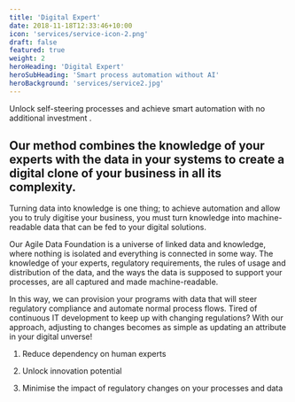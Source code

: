 ```yaml
---
title: 'Digital Expert'
date: 2018-11-18T12:33:46+10:00
icon: 'services/service-icon-2.png'
draft: false
featured: true
weight: 2
heroHeading: 'Digital Expert'
heroSubHeading: 'Smart process automation without AI'
heroBackground: 'services/service2.jpg'
---
```


Unlock self-steering processes and achieve smart automation with no additional investment .


## Our method combines the knowledge of your experts with the data in your systems to create a digital clone of your business in all its complexity.

Turning data into knowledge is one thing; to achieve automation and allow you to truly digitise your business, you must turn knowledge into machine-readable data that can be fed to your digital solutions. 

Our Agile Data Foundation is a universe of linked data and knowledge, where nothing is isolated and everything is connected in some way. The knowledge of your experts, regulatory requirements, the rules of usage and distribution of the data, and the ways the data is supposed to support your processes, are all captured and made machine-readable. 

In this way, we can provision your programs with data that will steer regulatory compliance and automate normal process flows. Tired of continuous IT development to keep up with changing regulations? With our approach, adjusting to changes becomes as simple as updating an attribute in your digital unverse!

1. Reduce dependency on human experts

2. Unlock innovation potential

3. Minimise the impact of regulatory changes on your processes and data